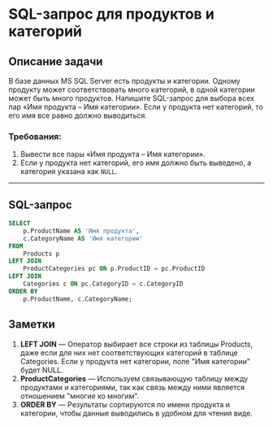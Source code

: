 # SQL-запрос для продуктов и категорий

## Описание задачи

В базе данных MS SQL Server есть продукты и категории. Одному продукту может соответствовать много категорий, в одной категории может быть много продуктов. Напишите SQL-запрос для выбора всех пар «Имя продукта – Имя категории». Если у продукта нет категорий, то его имя все равно должно выводиться.

### Требования:

1. Вывести все пары «Имя продукта – Имя категории».
2. Если у продукта нет категорий, его имя должно быть выведено, а категория указана как `NULL`.

---

## SQL-запрос

```sql
SELECT 
    p.ProductName AS 'Имя продукта',
    c.CategoryName AS 'Имя категории'
FROM 
    Products p
LEFT JOIN 
    ProductCategories pc ON p.ProductID = pc.ProductID
LEFT JOIN 
    Categories c ON pc.CategoryID = c.CategoryID
ORDER BY 
    p.ProductName, c.CategoryName;
```

## Заметки
1. **LEFT JOIN** — Оператор выбирает все строки из таблицы Products, даже если для них нет соответствующих категорий в таблице Categories. Если у продукта нет категории, поле "Имя категории" будет NULL.
2. **ProductCategories** — Используем связывающую таблицу между продуктами и категориями, так как связь между ними является отношением "многие ко многим".
3. **ORDER BY** — Результаты сортируются по имени продукта и категории, чтобы данные выводились в удобном для чтения виде.
